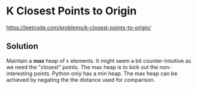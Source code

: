 # K Closest Points to Origin

https://leetcode.com/problems/k-closest-points-to-origin/

## Solution

Maintain a **max** heap of `k` elements. It might seem a bit counter-intuitive as we need the "closest" points. The max
heap is to kick out the non-interesting points. Python only has a min heap. The max heap can be achieved by negating the
the distance used for comparison.
